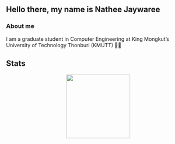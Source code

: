 ## Hello there, my name is Nathee Jaywaree

### About me
I am a graduate student in Computer Engineering at King Mongkut’s University of Technology Thonburi (KMUTT) 👨‍🎓


## Stats
<div align="center">
  <img align="center" height="175px" src="https://github-readme-stats.vercel.app/api?username=eltfshr&count_private=true&show_icons=true&theme=radical&layout=compact" />
</div>



<!--
**eltfshr/eltfshr** is a ✨ _special_ ✨ repository because its `README.md` (this file) appears on your GitHub profile.

Here are some ideas to get you started:

- 🔭 I’m currently working on ...
- 🌱 I’m currently learning ...
- 👯 I’m looking to collaborate on ...
- 🤔 I’m looking for help with ...
- 💬 Ask me about ...
- 📫 How to reach me: ...
- 😄 Pronouns: ...
- ⚡ Fun fact: ...
-->
